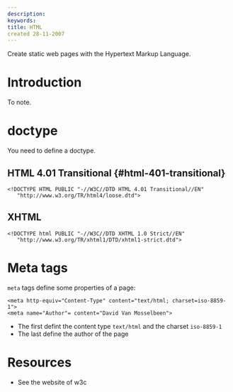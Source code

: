```yaml
---
description: 
keywords: 
title: HTML
created 28-11-2007
---
```


Create static web pages with the Hypertext Markup Language.

Introduction
============

To note.

doctype
=======

You need to define a doctype.

HTML 4.01 Transitional {#html-401-transitional}
----------------------

    <!DOCTYPE HTML PUBLIC "-//W3C//DTD HTML 4.01 Transitional//EN"
       "http://www.w3.org/TR/html4/loose.dtd">

XHTML
-----

    <!DOCTYPE html PUBLIC "-//W3C//DTD XHTML 1.0 Strict//EN"
       "http://www.w3.org/TR/xhtml1/DTD/xhtml1-strict.dtd">

Meta tags
=========

`meta` tags define some properties of a page:

    <meta http-equiv="Content-Type" content="text/html; charset=iso-8859-1">
    <meta name="Author"= content="David Van Mosselbeen">

-   The first defint the content type `text/html` and the charset
    `iso-8859-1`
-   The last define the author of the page

Resources
=========

- See the website of w3c
